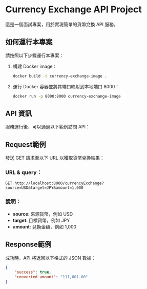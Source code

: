 # Currency Exchange API Project

這是一個面試專案，用於實現簡單的貨幣兌換 API 服務。

## 如何運行本專案

請按照以下步驟運行本專案：

1. 構建 Docker image：

   ```bash
   docker build -t currency-exchange-image .
   ```
2. 運行 Docker 容器並將其端口映射到本地端口 8000：

   ```bash
   docker run -p 8000:8000 currency-exchange-image
   ```

## API 資訊

服務運行後，可以通過以下範例訪問 API：

## Request範例

發送 GET 請求至以下 URL 以獲取貨幣兌換結果：

### URL & query：

`GET http://localhost:8000/currencyExchange?source=USD&target=JPY&amount=1,000`

### 說明：

- **source**: 來源貨幣，例如 USD
- **target**: 目標貨幣，例如 JPY
- **amount**: 兌換金額，例如 1,000

## Response範例

成功時，API 將返回以下格式的 JSON 數據：

```json
{
    "success": true,
    "converted_amount": "111,801.00"
}
```
